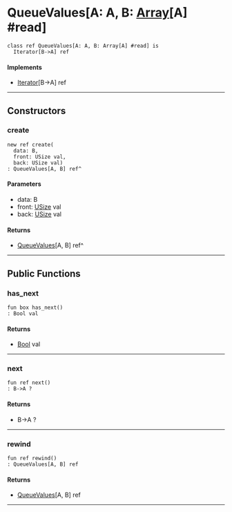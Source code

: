 # QueueValues\[A: A, B: [Array](builtin-Array)\[A\] #read\]

```pony
class ref QueueValues[A: A, B: Array[A] #read] is
  Iterator[B->A] ref
```

#### Implements

* [Iterator](builtin-Iterator)\[B->A\] ref

---

## Constructors

### create

```pony
new ref create(
  data: B,
  front: USize val,
  back: USize val)
: QueueValues[A, B] ref^
```
#### Parameters

*   data: B
*   front: [USize](builtin-USize) val
*   back: [USize](builtin-USize) val

#### Returns

* [QueueValues](wallaroo_labs-queue-QueueValues)\[A, B\] ref^

---

## Public Functions

### has_next

```pony
fun box has_next()
: Bool val
```

#### Returns

* [Bool](builtin-Bool) val

---

### next

```pony
fun ref next()
: B->A ?
```

#### Returns

* B->A ?

---

### rewind

```pony
fun ref rewind()
: QueueValues[A, B] ref
```

#### Returns

* [QueueValues](wallaroo_labs-queue-QueueValues)\[A, B\] ref

---

